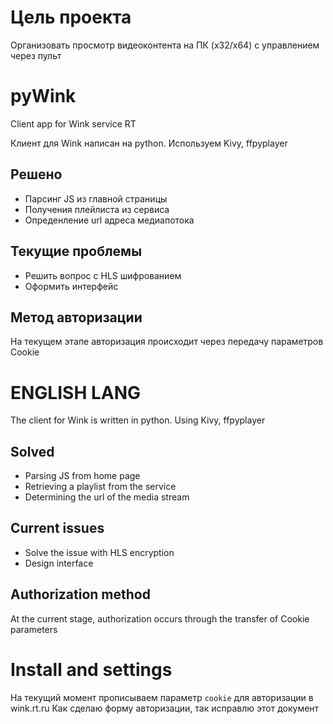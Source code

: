 # Цель проекта #
Организовать просмотр видеоконтента на ПК (x32/x64) с управлением через пульт


# pyWink #
Client app for Wink service RT

Клиент для Wink написан на python.
Используем Kivy, ffpyplayer

## Решено ##

* Парсинг JS из главной страницы
* Получения плейлиста из сервиса
* Опреденление url адреса медиапотока
 
## Текущие проблемы ##

* Решить вопрос с HLS шифрованием
* Оформить интерфейс

## Метод авторизации ##
На текущем этапе авторизация происходит через передачу параметров Cookie  

# ENGLISH LANG #

The client for Wink is written in python.
Using Kivy, ffpyplayer

## Solved ##

* Parsing JS from home page
* Retrieving a playlist from the service
* Determining the url of the media stream
 
## Current issues ##

* Solve the issue with HLS encryption
* Design interface

## Authorization method ##
At the current stage, authorization occurs through the transfer of Cookie parameters


# Install and settings  #

На текущий момент прописываем параметр `cookie` для авторизации в wink.rt.ru
Как сделаю форму авторизации, так исправлю этот документ  
